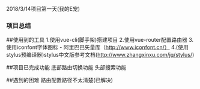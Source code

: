 2018/3/14项目第一天(我的E宠)
### 项目总结
  ##使用到的工具
    1.使用vue-cli(脚手架)搭建项目
    2.使用vue-router配置路由器
    3.使用iconfont字体图标 - 阿里巴巴矢量库（http://www.iconfont.cn/）
    4.(使用stylus预编译器)stylus中文版参考文档(http://www.zhangxinxu.com/jq/stylus/)

  ##项目已完成功能
    底部路由切换功能
    头部搜索功能

  ##遇到的困难
    路由配置路径不太清楚(已解决)






